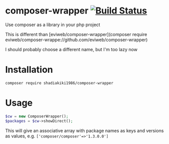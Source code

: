 # composer-wrapper [![Build Status](https://travis-ci.org/shadiakiki1986/composer-wrapper.svg?branch=master)](https://travis-ci.org/shadiakiki1986/composer-wrapper)
Use composer as a library in your php project

This is different than [eviweb/composer-wrapper](composer require eviweb/composer-wrappe://github.com/eviweb/composer-wrapper)

I should probably choose a different name, but I'm too lazy now

# Installation
`composer require shadiakiki1986/composer-wrapper`

# Usage
```php
$cw = new ComposerWrapper();
$packages = $cw->showDirect();
```
This will give an associative array with package names as keys and versions as values, e.g. `['composer/composer'=>'1.3.0.0']`
